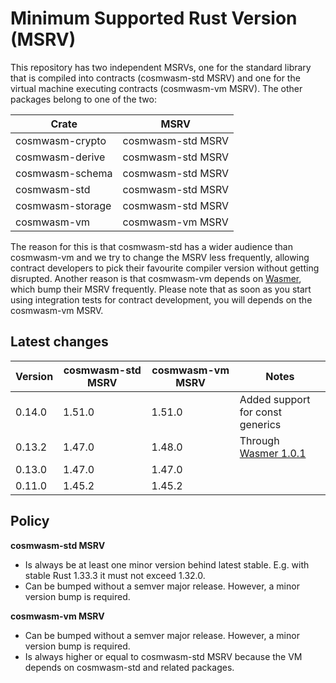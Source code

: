 # Minimum Supported Rust Version (MSRV)

This repository has two independent MSRVs, one for the standard library that is
compiled into contracts (cosmwasm-std MSRV) and one for the virtual machine
executing contracts (cosmwasm-vm MSRV). The other packages belong to one of the
two:

| Crate            | MSRV              |
| ---------------- | ----------------- |
| cosmwasm-crypto  | cosmwasm-std MSRV |
| cosmwasm-derive  | cosmwasm-std MSRV |
| cosmwasm-schema  | cosmwasm-std MSRV |
| cosmwasm-std     | cosmwasm-std MSRV |
| cosmwasm-storage | cosmwasm-std MSRV |
| cosmwasm-vm      | cosmwasm-vm MSRV  |

The reason for this is that cosmwasm-std has a wider audience than cosmwasm-vm
and we try to change the MSRV less frequently, allowing contract developers to
pick their favourite compiler version without getting disrupted. Another reason
is that cosmwasm-vm depends on [Wasmer], which bump their MSRV frequently.
Please note that as soon as you start using integration tests for contract
development, you will depends on the cosmwasm-vm MSRV.

[wasmer]: https://github.com/wasmerio/wasmer

## Latest changes

| Version | cosmwasm-std MSRV | cosmwasm-vm MSRV | Notes                            |
| ------- | ----------------- | ---------------- | -------------------------------- |
| 0.14.0  | 1.51.0            | 1.51.0           | Added support for const generics |
| 0.13.2  | 1.47.0            | 1.48.0           | Through [Wasmer 1.0.1]           |
| 0.13.0  | 1.47.0            | 1.47.0           |                                  |
| 0.11.0  | 1.45.2            | 1.45.2           |                                  |

[wasmer 1.0.1]:
  https://github.com/wasmerio/wasmer/blob/master/CHANGELOG.md#101---2021-01-12

## Policy

**cosmwasm-std MSRV**

- Is always be at least one minor version behind latest stable. E.g. with stable
  Rust 1.33.3 it must not exceed 1.32.0.
- Can be bumped without a semver major release. However, a minor version bump is
  required.

**cosmwasm-vm MSRV**

- Can be bumped without a semver major release. However, a minor version bump is
  required.
- Is always higher or equal to cosmwasm-std MSRV because the VM depends on
  cosmwasm-std and related packages.
